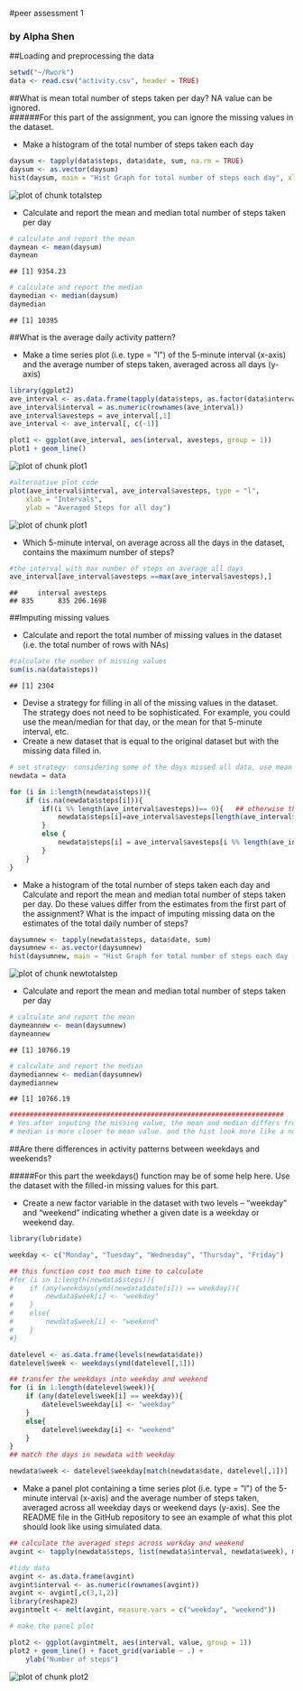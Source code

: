 #peer assessment 1
### by Alpha Shen

##Loading and preprocessing the data


```r
setwd("~/Rwork")
data <- read.csv("activity.csv", header = TRUE)
```


##What is mean total number of steps taken per day? NA value can be ignored.  
######For this part of the assignment, you can ignore the missing values in the dataset.  
- Make a histogram of the total number of steps taken each day

    


```r
daysum <- tapply(data$steps, data$date, sum, na.rm = TRUE)
daysum <- as.vector(daysum)
hist(daysum, main = "Hist Graph for total number of steps each day", xlab = "total steps each day")
```

![plot of chunk totalstep](figure/totalstep-1.png) 

- Calculate and report the mean and median total number of steps taken per day
    

```r
# calculate and report the mean 
daymean <- mean(daysum)
daymean
```

```
## [1] 9354.23
```

```r
# calculate and report the median
daymedian <- median(daysum)
daymedian
```

```
## [1] 10395
```

##What is the average daily activity pattern?
 -  Make a time series plot (i.e. type = "l") of the 5-minute interval (x-axis) and the average number of steps 
    taken, averaged across all days (y-axis)
 


```r
library(ggplot2)
ave_interval <- as.data.frame(tapply(data$steps, as.factor(data$interval), mean, na.rm = TRUE))
ave_interval$interval = as.numeric(rownames(ave_interval))
ave_interval$avesteps = ave_interval[,1]
ave_interval <- ave_interval[, c(-1)]

plot1 <- ggplot(ave_interval, aes(interval, avesteps, group = 1))
plot1 + geom_line()
```

![plot of chunk plot1](figure/plot1-1.png) 

```r
#alternative plot code
plot(ave_interval$interval, ave_interval$avesteps, type = "l",
    xlab = "Intervals",
    ylab = "Averaged Steps for all day")
```

![plot of chunk plot1](figure/plot1-2.png) 

 -  Which 5-minute interval, on average across all the days in the dataset, contains the maximum number of steps?
 
 

```r
#the interval with max number of steps on average all days
ave_interval[ave_interval$avesteps ==max(ave_interval$avesteps),]
```

```
##     interval avesteps
## 835      835 206.1698
```

##Imputing missing values
-   Calculate and report the total number of missing values in the dataset (i.e. the total number of rows with NAs)


```r
#calculate the number of missing values
sum(is.na(data$steps))
```

```
## [1] 2304
```
             
-   Devise a strategy for filling in all of the missing values in the dataset. 
    The strategy does not need to be sophisticated. For example, you could use the mean/median for that 
    day, or the mean for that 5-minute interval, etc.   
-   Create a new dataset that is equal to the original dataset but with the missing data filled in.


```r
# set strategy: considering some of the days missed all data, use mean of interval to set up missing value.
newdata = data

for (i in 1:length(newdata$steps)){
    if (is.na(newdata$steps[i])){
        if((i %% length(ave_interval$avesteps))== 0){   ## otherwise this result a zero to be filled into subsetting
            newdata$steps[i]=ave_interval$avesteps[length(ave_interval$avesteps)] 
        }
        else {
            newdata$steps[i] = ave_interval$avesteps[i %% length(ave_interval$avesteps)]
        }
    }
}
```

-   Make a histogram of the total number of steps taken each day and Calculate and report the mean and median 
    total number of steps taken per day. Do these values differ from the estimates from the first part of 
    the assignment? What is the impact of imputing missing data on the estimates of the total daily number of steps?
    

```r
daysumnew <- tapply(newdata$steps, data$date, sum)
daysumnew <- as.vector(daysumnew)
hist(daysumnew, main = "Hist Graph for total number of steps each day (newdata)", xlab = "total steps each day")
```

![plot of chunk newtotalstep](figure/newtotalstep-1.png) 

- Calculate and report the mean and median total number of steps taken per day
    

```r
# calculate and report the mean 
daymeannew <- mean(daysumnew)
daymeannew
```

```
## [1] 10766.19
```

```r
# calculate and report the median
daymediannew <- median(daysumnew)
daymediannew
```

```
## [1] 10766.19
```

```r
####################################################################
# Yes.after inputing the missing value, the mean and median differs from first estimates, 
# median is more closer to mean value. and the hist look more like a normal distribution. 
```

##Are there differences in activity patterns between weekdays and weekends?

#####For this part the weekdays() function may be of some help here. Use the dataset with the filled-in missing values for this part.

-   Create a new factor variable in the dataset with two levels – “weekday” and “weekend” indicating whether a given date is a weekday or weekend day.


```r
library(lubridate)

weekday <- c("Monday", "Tuesday", "Wednesday", "Thursday", "Friday")

## this function cost too much time to calculate
#for (i in 1:length(newdata$steps)){
#    if (any(weekdays(ymd(newdata$date[i])) == weekday)){
#        newdata$week[i] <- "weekday"
#    }
#    else{
#        newdata$week[i] <- "weekend"
#    }
#}

datelevel <- as.data.frame(levels(newdata$date))
datelevel$week <- weekdays(ymd(datelevel[,1]))

## transfer the weekdays into weekday and weekend
for (i in 1:length(datelevel$week)){
    if (any(datelevel$week[i] == weekday)){
        datelevel$weekday[i] <- "weekday"
    }
    else{
        datelevel$weekday[i] <- "weekend"
    }
}
## match the days in newdata with weekday

newdata$week <- datelevel$weekday[match(newdata$date, datelevel[,1])]
```

-   Make a panel plot containing a time series plot (i.e. type = "l") of the 5-minute interval (x-axis) and the average number of steps taken, averaged across all weekday days or weekend days (y-axis). See the README file in the GitHub repository to see an example of what this plot should look like using simulated data.


```r
## calculate the averaged steps across workday and weekend
avgint <- tapply(newdata$steps, list(newdata$interval, newdata$week), mean)

#tidy data
avgint <- as.data.frame(avgint)
avgint$interval <- as.numeric(rownames(avgint))
avgint <- avgint[,c(3,1,2)]
library(reshape2)
avgintmelt <- melt(avgint, measure.vars = c("weekday", "weekend"))

# make the panel plot

plot2 <- ggplot(avgintmelt, aes(interval, value, group = 1))
plot2 + geom_line() + facet_grid(variable ~ .) +
    ylab("Number of steps")
```

![plot of chunk plot2](figure/plot2-1.png) 
